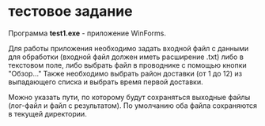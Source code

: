 # тестовое задание

Программа **test1.exe** - приложение WinForms.

Для работы приложения необходимо задать входной файл с данными для обработки (входной файл должен иметь расширение .txt) либо в текстовом поле, либо выбрать файл в проводнике с помощью кнопки "Обзор..."
Также необходимо выбрать район доставки (от 1 до 12) из выпадающего списка и выбрать время первой доставки.

Можно указать пути, по которому будут сохраняться выходные файлы (лог-файл и файл с результатом). По умолчанию оба файла сохраняются в текущей директории.
